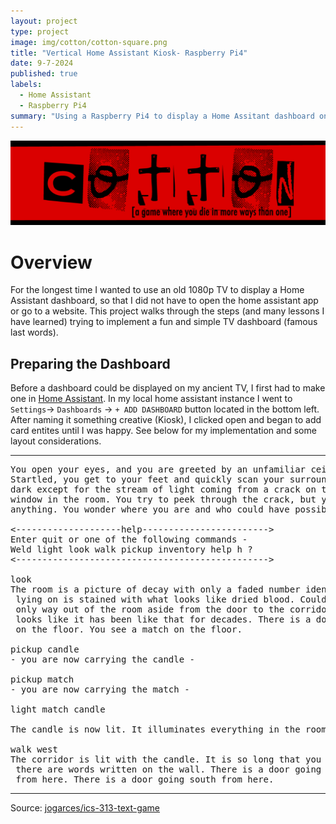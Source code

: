 ```yaml
---
layout: project
type: project
image: img/cotton/cotton-square.png
title: "Vertical Home Assistant Kiosk- Raspberry Pi4"
date: 9-7-2024
published: true
labels:
  - Home Assistant
  - Raspberry Pi4
summary: "Using a Raspberry Pi4 to display a Home Assitant dashboard on a Vertical TV"
---
```


<img class="img-fluid" src="../img/cotton/cotton-header.png">

# Overview
For the longest time I wanted to use an old 1080p TV to display a Home Assistant dashboard, so that I did not have to open the home assistant app or go to a website. This project walks through the steps (and many lessons I have learned) trying to implement a fun and simple TV dashboard (famous last words).

## Preparing the Dashboard
Before a dashboard could be displayed on my ancient TV, I first had to make one in [Home Assistant](https://github.com/home-assistant). In my local home assistant instance I went to `Settings`-> `Dashboards` -> `+ ADD DASHBOARD` button located in the bottom left. After naming it something creative (Kiosk), I clicked open and began to add card entites until I was happy. See below for my implementation and some layout considerations.


<hr>

<pre>
You open your eyes, and you are greeted by an unfamiliar ceiling.
Startled, you get to your feet and quickly scan your surroundings. It's
dark except for the stream of light coming from a crack on the only boarded
window in the room. You try to peek through the crack, but you cannot see
anything. You wonder where you are and who could have possibly brought you here.

<--------------------help------------------------>
Enter quit or one of the following commands -
Weld light look walk pickup inventory help h ?
<------------------------------------------------>

look
The room is a picture of decay with only a faded number identifying it as room-4. The bed you were
 lying on is stained with what looks like dried blood. Could it be your blood? No - it is not. The
 only way out of the room aside from the door to the corridor is a window that is boarded shut. It
 looks like it has been like that for decades. There is a door going west from here. You see a candle
 on the floor. You see a match on the floor.

pickup candle
- you are now carrying the candle -

pickup match
- you are now carrying the match -

light match candle

The candle is now lit. It illuminates everything in the room.

walk west
The corridor is lit with the candle. It is so long that you cannot see to the end. You notice that
 there are words written on the wall. There is a door going east from here. There is a way going north
 from here. There is a door going south from here.
</pre>

<hr>

Source: <a href="https://github.com/jogarces/ics-313-text-game"><i class="large github icon "></i>jogarces/ics-313-text-game</a>
